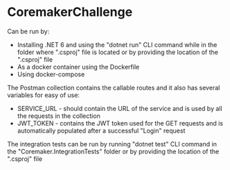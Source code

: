 # CoremakerChallenge

Can be run by:
- Installing .NET 6 and using the "dotnet run" CLI command while in the folder where ".csproj" file is located or by providing the location of the ".csproj" file
- As a docker container using the Dockerfile
- Using docker-compose

The Postman collection contains the callable routes and it also has several variables for easy of use:
- SERVICE_URL - should contain the URL of the service and is used by all the requests in the collection
- JWT_TOKEN - contains the JWT token used for the GET requests and is automatically populated after a successful "Login" request

The integration tests can be run by running "dotnet test" CLI command in the "Coremaker.IntegrationTests" folder or by providing the location of the ".csproj" file
